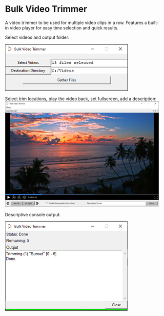 # Bulk Video Trimmer
A video trimmer to be used for multiple video clips in a row.
Features a built-in video player for easy time selection and quick results.

Select videos and output folder:

![Initial Scene](github/InitScene.png)

Select trim locations, play the video back, set fullscreen, add a description:
![Clip Scene](github/ClipScene.png)

Descriptive console output:

![Trim Scene](github/TrimScene.png)


